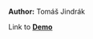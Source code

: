 **Author:** Tomáš Jindrák

Link to **[Demo](https://pslib-cz.github.io/2021l4web-svg-animation-jindraktomas/)**